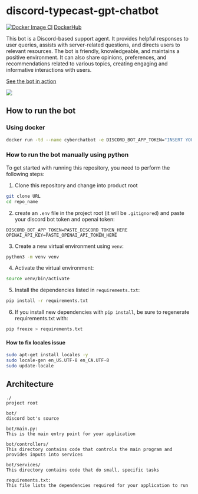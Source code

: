 # discord-typecast-gpt-chatbot

[![Docker Image CI](https://github.com/CyberSentinels/discord-typecast-gpt-chatbot/actions/workflows/docker-image.yml/badge.svg)](https://github.com/CyberSentinels/discord-typecast-gpt-chatbot/actions/workflows/docker-image.yml) [DockerHub](https://hub.docker.com/r/simeononsecurity/discord-typecast-gpt-chatbot)

This bot is a Discord-based support agent. It provides helpful responses to user queries, assists with server-related questions, and directs users to relevant resources. The bot is friendly, knowledgeable, and maintains a positive environment. It can also share opinions, preferences, and recommendations related to various topics, creating engaging and informative interactions with users.

[See the bot in action](https://discord.io/cybersentinels)

![](https://discord.io/cybersentinels/badge)

## How to run the bot
### Using docker
```bash
docker run -td --name cyberchatbot -e DISCORD_BOT_APP_TOKEN="INSERT YOUR BOT TOKEN HERE" -e OPENAI_API_KEY="INSERT YOUR OPENAI API KEY HERE" simeononsecurity/discord-typecast-gpt-chatbot:latest
```
### How to run the bot manually using python

To get started with running this repository, you need to perform the following steps:

1. Clone this repository and change into product root

```bash
git clone URL
cd repo_name
```
2. create an `.env` file in the project root (it will be `.gitignored`) and paste your discord bot token and openai token:

```env
DISCORD_BOT_APP_TOKEN=PASTE_DISCORD_TOKEN_HERE
OPENAI_API_KEY=PASTE_OPENAI_API_TOKEN_HERE
```

3. Create a new virtual environment using `venv`:
```bash
python3 -m venv venv
```

4. Activate the virtual environment:
```bash
source venv/bin/activate
```

5. Install the dependencies listed in `requirements.txt`:
   
```bash
pip install -r requirements.txt
```

6. If you install new dependencies with `pip install`, be sure to regenerate requirements.txt with:

```bash
pip freeze > requirements.txt
```
#### How to fix locales issue
```bash
sudo apt-get install locales -y
sudo locale-gen en_US.UTF-8 en_CA.UTF-8
sudo update-locale
```

## Architecture

```text
./
project root

bot/
discord bot's source

bot/main.py:
This is the main entry point for your application

bot/controllers/
This directory contains code that controls the main program and provides inputs into services

bot/services/
This directory contains code that do small, specific tasks

requirements.txt:
This file lists the dependencies required for your application to run
```
